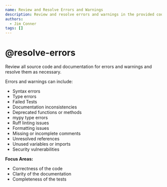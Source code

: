 ```yaml
---
name: Review and Resolve Errors and Warnings
description: Review and resolve errors and warnings in the provided code or documentation
authors:
  - Jim Conner
tags: []
---
```


# @resolve-errors

Review all source code and documentation for errors and warnings and resolve them as necessary.

Errors and warnings can include:
- Syntax errors
- Type errors
- Failed Tests
- Documentation inconsistencies
- Deprecated functions or methods
- mypy type errors
- Ruff linting issues
- Formatting issues
- Missing or incomplete comments
- Unresolved references
- Unused variables or imports
- Security vulnerabilities  

**Focus Areas:**
- Correctness of the code
- Clarity of the documentation
- Completeness of the tests

